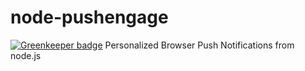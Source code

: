 # node-pushengage

[![Greenkeeper badge](https://badges.greenkeeper.io/manikandants/node-pushengage.svg)](https://greenkeeper.io/)
Personalized Browser Push Notifications from node.js
